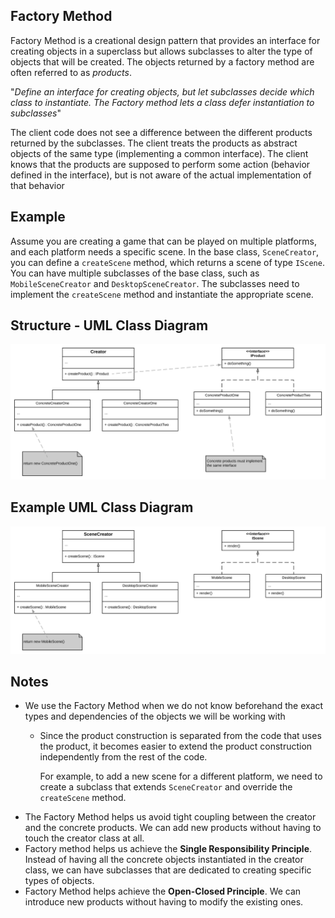 ## Factory Method

Factory Method is a creational design pattern that provides an interface for creating objects in a superclass but allows subclasses to alter the type of objects that will be created. The objects returned by a factory method are often referred to as *products*.

"*Define an interface for creating objects, but let subclasses decide which class to instantiate. The Factory method lets a class defer instantiation to subclasses*"

The client code does not see a difference between the different products returned by the subclasses. The client treats the products as abstract objects of the same type (implementing a common interface). The client knows that the products are supposed to perform some action (behavior defined in the interface), but is not aware of the actual implementation of that behavior

## Example
Assume you are creating a game that can be played on multiple platforms, and each platform needs a specific scene. In the base class, `SceneCreator`, you can define a `createScene` method, which returns a scene of type `IScene`. You can have multiple subclasses of the base class, such as `MobileSceneCreator` and `DesktopSceneCreator`. The subclasses need to implement the `createScene` method and instantiate the appropriate scene.

## Structure - UML Class Diagram
![factory-method-class-diagram](../assets/factory-method.png)

## Example UML Class Diagram
![factory-method-example-class-diagram](../assets/factory-method-example-class-diagram.png)

## Notes
- We use the Factory Method when we do not know beforehand the exact types and dependencies of the objects we will be working with
    - Since the product construction is separated from the code that uses the product, it becomes easier to extend the product construction independently from the rest of the code.
    
        For example, to add a new scene for a different platform, we need to create a subclass that extends `SceneCreator` and override the `createScene` method.
- The Factory Method helps us avoid tight coupling between the creator and the concrete products. We can add new products without having to touch the creator class at all.
- Factory method helps us achieve the **Single Responsibility Principle**. Instead of having all the concrete objects instantiated in the creator class, we can have subclasses that are dedicated to creating specific types of objects. 
- Factory Method helps achieve the **Open-Closed Principle**. We can introduce new products without having to modify the existing ones.